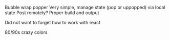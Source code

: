 Bubble wrap popper
Very simple, manage state (pop or uppopped) via local state
Post remotely? Proper build and output

Did not want to forget how to work with react

80/90s crazy colors
